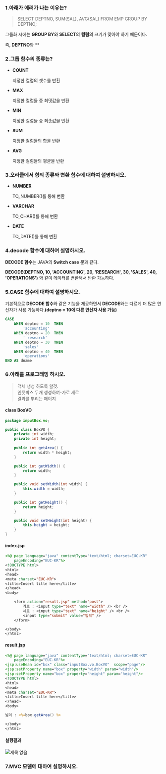 ### 1.아래가 에러가 나는 이유는?
> SELECT DEPTNO, SUM(SAL), AVG(SAL) FROM EMP GROUP BY DEPTNO;

그룹화 시에는 **GROUP BY**와 **SELECT**의 **컬럼**의 크기가 맞아야 하기 때문이다.    

즉, **DEPTNO**와 **

### 2.그룹 함수의 종류는?

- **COUNT**

  지정한 컬럼의 갯수를 반환

- **MAX**

  지정한 컬럼들 중 최댓값을 반환

- **MIN**

  지정한 컬럼들 중 최솟값을 반환

- **SUM**

  지정한 컬럼들의 합을 반환

- **AVG**

  지정한 컬럼들의 평균을 반환

### 3.오라클에서 형의 종류와 변환 함수에 대하여 설명하시오.

- **NUMBER**

  TO_NUMBER()를 통해 변환

- **VARCHAR**

  TO_CHAR()를 통해 변환

- **DATE**

  TO_DATE()를 통해 변환

### 4.decode 함수에 대하여 설명하시오.

**DECODE 함수**는 JAVA의 **Switch case 문**과 같다.    

**DECODE(DEPTNO, 10, 'ACCOUNTING', 20, 'RESEARCH', 30, 'SALES', 40, 'OPERATIONS')** 와 같이 데이터를 변환해서 반환 가능하다.

### 5.CASE 함수에 대하여 설명하시오.

기본적으로 **DECODE 함수**와 같은 기능을 제공하면서 **DECODE**와는 다르게  더 많은 연산자가 사용 가능하다.**(deptno = 10에 다른 연산자 사용 가능)**

```sql
CASE
    WHEN deptno = 10  THEN
        'accounting'
    WHEN deptno = 20  THEN
        ' research'
    WHEN deptno = 30  THEN
        'sales'
    WHEN deptno = 40  THEN
        'operations'
END AS dname
```
### 6.아래를 프로그래밍 하시오.

> 객체 생성 하도록 할것.   
> 인풋박스 두개 생성하여-가로 세로    
> 결과를 뿌리는 페이지     

#### class BoxVO

```java
package inputBox.vo;

public class BoxVO {
	private int width;
	private int height;
	
	public int getArea() {
		return width * height;
	}

	public int getWidth() {
		return width;
	}

	public void setWidth(int width) {
		this.width = width;
	}

	public int getHeight() {
		return height;
	}

	public void setHeight(int height) {
		this.height = height;
	}
}

```

#### index.jsp

```jsp
<%@ page language="java" contentType="text/html; charset=EUC-KR"
    pageEncoding="EUC-KR"%>
<!DOCTYPE html>
<html>
<head>
<meta charset="EUC-KR">
<title>Insert title here</title>
</head>
<body>

	<form action="result.jsp" method="post">
		가로 : <input type="text" name="width" /> <br />
		세로 : <input type="text" name="height" /> <br />
		<input type="submit" value="입력" />
	</form>

</body>
</html>
```

#### result.jsp

```jsp
<%@ page language="java" contentType="text/html; charset=EUC-KR"
    pageEncoding="EUC-KR"%>
<jsp:useBean id="box" class="inputBox.vo.BoxVO"  scope="page"/>
<jsp:setProperty name="box" property="width" param="width"/>
<jsp:setProperty name="box" property="height" param="height"/>
<!DOCTYPE html>
<html>
<head>
<meta charset="EUC-KR">
<title>Insert title here</title>
</head>
<body>

넓이 : <%=box.getArea() %>

</body>
</html>
```
#### 실행결과
![제목 없음](https://user-images.githubusercontent.com/75013009/103989342-ea405a00-51d2-11eb-857b-10e64f0ddeb6.png)

### 7.MVC 모델에 대하여 설명하시오.



